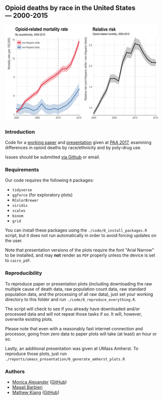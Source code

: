 ## Opioid deaths by race in the United States — 2000-2015

![PAA 2017 Main Figure](./paa_2017_fig.png)

### Introduction
Code for a [working paper](./report/paa_2017_paper/paa.pdf) and [presentation](./report/paa_2017_presentation/paa_2017.pdf) given at [PAA 2017](https://paa.confex.com/paa/2017/webprogrampreliminary/Paper16497.html), examining differences in opioid deaths by race/ethnicity and by poly-drug use. 

Issues should be submitted [via Github](https://github.com/MJAlexander/opioid-mcd/issues) or email.

### Requirements
Our code requires the following `R` packages:

- `tidyverse`
- `ggforce` (for exploratory plots)
- `RColorBrewer`
- `viridis`
- `scales`
- `binom`
- `grid`

You can install these packages using the `./code/0_install_packages.R` script, but it does not run automatically in order to avoid forcing updates on the user.

Note that presentation versions of the plots require the font "Arial Narrow" to be installed, and may **not** render as `PDF` properly unless the device is set to `cairo_pdf`.

### Reproducibility
To reproduce paper or presentation plots (including downloading the raw multiple cause of death data, raw population count data, raw standard population data, and the processing of all raw data), just set your working directory to this folder and run `./code/0_reproduce_everything.R`. 

The script will check to see if you already have downloaded and/or processed data and will not repeat those tasks if so. It will, however, overwrite existing plots.

Please note that even with a reasonably fast internet connection and processor, going from zero data to paper plots will take (at least) an hour or so. 

Lastly, an additional presentation was given at UMass Amherst. To reproduce those plots, just run `./reports/umass_presentation/0_generate_amherst_plots.R`

### Authors
- [Monica Alexander](http://monicaalexander.com) ([GitHub](https://github.com/MJAlexander))
- [Magali Barbieri](http://www.demog.berkeley.edu/directories/profiles/barbieri.shtml)
- [Mathew Kiang](https://mathewkiang.com) ([GitHub](https://github.com/mkiang))
